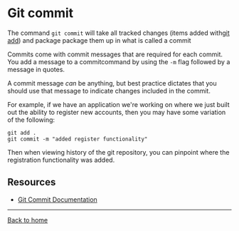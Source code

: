 # Git commit

The command `git commit` will take all tracked changes (items added with[git add](./add.md)) and package package them up in what is called a commit

Commits come with commit messages that are required for each commit. You add a message to a commitcommand by using the `-m` flag followed by a message in quotes.

A commit message _can_ be anything, but best practice dictates that you should use that message to indicate changes included in the commit.

For example, if we have an application we're working on where we just built out the ability to register new accounts, then you may have some variation of the following:

```
git add .
git commit -m "added register functionality"
```

Then when viewing history of the git repository, you can pinpoint where the registration functionality was added.

## Resources

- [Git Commit Documentation](https://git-scm.com/docs/git-commit)

---

[Back to home](../README.md)